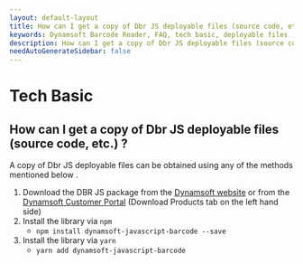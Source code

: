```yaml
---
layout: default-layout
title: How can I get a copy of Dbr JS deployable files (source code, etc.) ?
keywords: Dynamsoft Barcode Reader, FAQ, tech basic, deployable files
description: How can I get a copy of Dbr JS deployable files (source code, etc.) ?
needAutoGenerateSidebar: false
---
```


# Tech Basic

## How can I get a copy of Dbr JS deployable files (source code, etc.) ?

A copy of Dbr JS deployable files can be obtained using any of the methods mentioned below .

1. Download the DBR JS package from the [Dynamsoft website](https://www.dynamsoft.com/barcode-reader/downloads) or from the [Dynamsoft Customer Portal](https://www.dynamsoft.com/customer/download) (Download Products tab on the left hand side)
2. Install the library via `npm`
    * `npm install dynamsoft-javascript-barcode --save`
3. Install the library via `yarn`
    * `yarn add dynamsoft-javascript-barcode`

